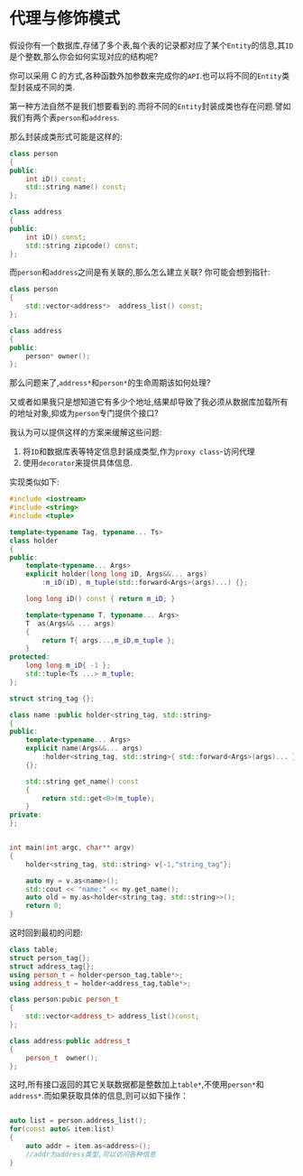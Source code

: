 # 代理与修饰模式

假设你有一个数据库,存储了多个表,每个表的记录都对应了某个`Entity`的信息,其`ID`是个整数,那么你会如何实现对应的结构呢?

你可以采用 C 的方式,各种函数外加参数来完成你的`API`.也可以将不同的`Entity`类型封装成不同的类.

第一种方法自然不是我们想要看到的.而将不同的`Entity`封装成类也存在问题.譬如我们有两个表`person`和`address`.

那么封装成类形式可能是这样的:

```C++
class person
{
public:
    int iD() const;
    std::string name() const;
};

class address
{
public:
    int iD() const;
    std::string zipcode() const;
};
```

而`person`和`address`之间是有关联的,那么怎么建立关联? 你可能会想到指针:

```C++
class person
{
    std::vector<address*>  address_list() const;
};

class address
{
public:
    person* owner();
};
```

那么问题来了,`address*`和`person*`的生命周期该如何处理?

又或者如果我只是想知道它有多少个地址,结果却导致了我必须从数据库加载所有的地址对象,抑或为`person`专门提供个接口?

我认为可以提供这样的方案来缓解这些问题:

1. 将`ID`和数据库表等特定信息封装成类型,作为`proxy class`-访问代理
2. 使用`decorator`来提供具体信息.

实现类似如下:

```C++
#include <iostream>
#include <string>
#include <tuple>

template<typename Tag, typename... Ts>
class holder
{
public:
    template<typename... Args>
    explicit holder(long long iD, Args&&... args)
        :m_iD(iD), m_tuple(std::forward<Args>(args)...) {};

    long long iD() const { return m_iD; }

    template<typename T, typename... Args>
    T  as(Args&& ... args)
    {
        return T{ args...,m_iD,m_tuple };
    }
protected:
    long long m_iD{ -1 };
    std::tuple<Ts ...> m_tuple;
};

struct string_tag {};

class name :public holder<string_tag, std::string>
{
public:
    template<typename... Args>
    explicit name(Args&&... args)
        :holder<string_tag, std::string>{ std::forward<Args>(args)... }
    {};

    std::string get_name() const
    {
        return std::get<0>(m_tuple);
    }
private:
};


int main(int argc, char** argv)
{
    holder<string_tag, std::string> v{-1,"string_tag"};

    auto my = v.as<name>();
    std::cout << "name:" << my.get_name();
    auto old = my.as<holder<string_tag, std::string>>();
    return 0;
}
```

这时回到最初的问题:

```C++
class table;
struct person_tag{};
struct address_tag{};
using person_t = holder<person_tag,table*>;
using address_t = holder<address_tag,table*>;

class person:pubic person_t
{
    std::vector<address_t> address_list()const;
};

class address:public address_t
{
    person_t  owner();
};
```

这时,所有接口返回的其它关联数据都是整数加上`table*`,不使用`person*`和`address*`.而如果获取具体的信息,则可以如下操作：

```C++

auto list = person.address_list();
for(const auto& item:list)
{
    auto addr = item.as<address>();
    //addr为address类型,可以访问各种信息
}
```
